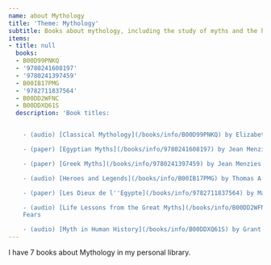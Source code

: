 ```yaml
---
name: about Mythology
title: 'Theme: Mythology'
subtitle: Books about mythology, including the study of myths and the history of myths
items:
- title: null
  books:
  - B00D99PNKQ
  - '9780241608197'
  - '9780241397459'
  - B00IB17PMG
  - '9782711837564'
  - B00DD2WFNC
  - B00DDXQ61S
  description: 'Book titles:


    - (audio) [Classical Mythology](/books/info/B00D99PNKQ) by Elizabeth Vandiver

    - (paper) [Egyptian Myths](/books/info/9780241608197) by Jean Menzies

    - (paper) [Greek Myths](/books/info/9780241397459) by Jean Menzies

    - (audio) [Heroes and Legends](/books/info/B00IB17PMG) by Thomas A. Shippey

    - (paper) [Les Dieux de l''Egypte](/books/info/9782711837564) by Marc {OCLCbr#C9}tienne

    - (audio) [Life Lessons from the Great Myths](/books/info/B00DD2WFNC) by J. Rufus
    Fears

    - (audio) [Myth in Human History](/books/info/B00DDXQ61S) by Grant L. Voth'
---
```

I have 7 books about Mythology in my personal library.
